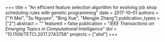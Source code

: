 +++
title = "An efficient feature selection algorithm for evolving job shop scheduling rules with genetic programming"
date = 2017-10-01
authors = ["Yi Mei", "Su Nguyen", "Bing Xue", "Mengjie Zhang"]
publication_types = ["2"]
abstract = ""
featured = false
publication = "*IEEE Transactions on Emerging Topics in Computational Intelligence*"
doi = "10.1109/TETCI.2017.2743758"
projects = ["ahd"]
+++

